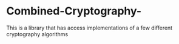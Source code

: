 # Combined-Cryptography-
This is a library that has access implementations of a few different cryptography algorithms
